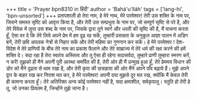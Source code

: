 +++
title = 'Prayer bpn8310 in हिंदी'
author = 'Bahá'u'lláh'
tags = ['lang-hi', 'bpn-unsorted']
+++
प्रतापशाली हो तेरा नाम, हे मेरे नाथ, मेरे परमेश्वर! तेरी उस शक्ति के नाम पर, जिसने समस्त सृष्टि को आवृत्त किया है, और तेरी उस सम्प्रभुता के नाम पर, जो सम्पूर्ण सृष्टि से परे है, और तेरे विवेक में लुप्त उस शब्द के नाम पर, जिसके द्वारा तूने स्वर्ग और धरती की सृष्टि की है, मैं याचना करता हूँ, ऐसा वर दे कि तेरे लिये अपने प्रेम में हम दृढ़ रह सकें, तुम्हारी प्रसन्नता के अनुकूल आज्ञा पालन में अडिग बनें, तेरी छवि अपलक नेत्रों से निहार सकें और तेरी महिमा का गुणगान कर सकें।
हे मेरे परमेश्वर ! देश-विदेश में तेरे प्राणियों के बीच तेरे नाम का प्रकाश फैलाने और तेरे साम्राज्य में तेरे धर्म की रक्षा करने की हमें शक्ति दे। सदा रहा है तेरा स्वतंत्र अस्तित्व और तू ऐसा ही रहेगा सदासर्वदा, तुम्हारे प्राणी तुम्हारा स्मरण करें, न करें! तुझको ही मैने अपनी पूरी आस्था समर्पित की है, तेरी ओर ही मैं उन्मुख हुआ हूँ, तेरे प्रेममय विधान की डोर को मैंने दृढ़ता से थाम रखा है, और तेरी कृपा की छत्रछाया की ओर मैंने अपने पाँव बढ़ाये हैं। मुझे अपने द्वार के बाहर रख कर निराश मत कर, हे मेरे परमेश्वर! अपनी दया मुझसे दूर मत रख, क्योंकि मैं केवल तेरी ही कामना करता हूँ। तेरे अतिरिक्त अन्य कोई परमेश्वर नहीं है, सदा क्षमाशील, सर्वकृपालु। स्तुति हो तेरी हे तू, जो उनका प्रियतम है, जिन्होंने तुझे जाना है।
